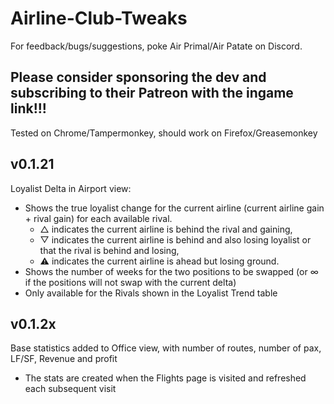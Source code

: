 # Airline-Club-Tweaks

For feedback/bugs/suggestions, poke Air Primal/Air Patate on Discord.

## Please consider sponsoring the dev and subscribing to their Patreon with the ingame link!!!

Tested on Chrome/Tampermonkey, should work on Firefox/Greasemonkey

## v0.1.21
Loyalist Delta in Airport view:
- Shows the true loyalist change for the current airline (current airline gain + rival gain) for each available rival. 
  - △ indicates the current airline is behind the rival and gaining, 
  - ▽ indicates the current airline is behind and also losing loyalist or that the rival is behind and losing, 
  - ⚠ indicates the current airline is ahead but losing ground. 
- Shows the number of weeks for the two positions to be swapped (or ∞ if the positions will not swap with the current delta)
- Only available for the Rivals shown in the Loyalist Trend table

## v0.1.2x
Base statistics added to Office view, with number of routes, number of pax, LF/SF, Revenue and profit
- The stats are created when the Flights page is visited and refreshed each subsequent visit
